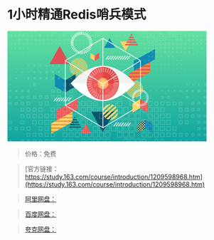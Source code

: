 # 1小时精通Redis哨兵模式

![img](../../../assets/study163/free/d3d0eddcd356455ca2156d5fe626e638.png)

> 价格：免费

> [官方链接：https://study.163.com/course/introduction/1209598968.htm](https://study.163.com/course/introduction/1209598968.htm)

> [阿里网盘：]()

> [百度网盘：]()

> [夸克网盘：]()
